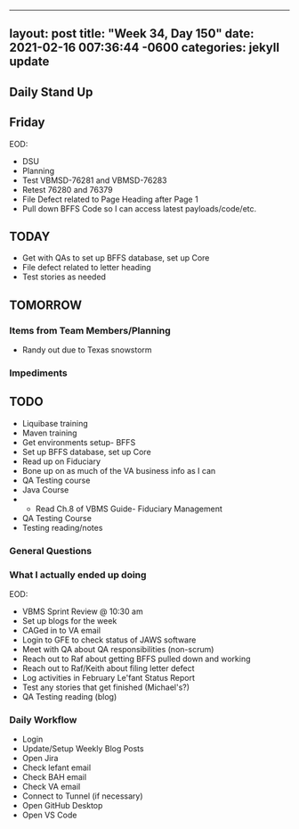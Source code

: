 
---
layout: post
title:  "Week 34, Day 150"
date:   2021-02-16 007:36:44 -0600
categories: jekyll update
---

## Daily Stand Up
## Friday
EOD:
* DSU
* Planning
* Test VBMSD-76281 and VBMSD-76283
* Retest 76280 and 76379
* File Defect related to Page Heading after Page 1
* Pull down BFFS Code so I can access latest payloads/code/etc.

## TODAY
* Get with QAs to set up BFFS database, set up Core
* File defect related to letter heading
* Test stories as needed
  
## TOMORROW

### Items from Team Members/Planning
* Randy out due to Texas snowstorm

### Impediments


## TODO
* Liquibase training
* Maven training
* Get environments setup- BFFS
* Set up BFFS database, set up Core
* Read up on Fiduciary
* Bone up on as much of the VA business info as I can
* QA Testing course
* Java Course
* * Read Ch.8 of VBMS Guide- Fiduciary Management
* QA Testing Course
* Testing reading/notes

### General Questions  

### What I actually ended up doing
EOD:
* VBMS Sprint Review @ 10:30 am
* Set up blogs for the week
* CAGed in to VA email
* Login to GFE to check status of JAWS software
* Meet with QA about QA responsibilities (non-scrum)
* Reach out to Raf about getting BFFS pulled down and working
* Reach out to Raf/Keith about filing letter defect
* Log activities in February Le'fant Status Report
* Test any stories that get finished (Michael's?)
* QA Testing reading (blog)

### Daily Workflow
* Login
* Update/Setup Weekly Blog Posts
* Open Jira
* Check lefant email
* Check BAH email
* Check VA email
* Connect to Tunnel (if necessary)
* Open GitHub Desktop
* Open VS Code